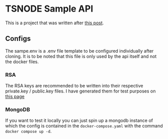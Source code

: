 # TSNODE Sample API
This is a project that was written after [this post](https://tomanagle.medium.com/build-a-rest-api-with-node-js-typescript-mongodb-b6c898d70d61).


## Configs
The sampe.env is a .env file template to be configured individually after cloning.
It is to be noted that this file is only used by the api itself and not the docker files.

### RSA
The RSA keys are recommended to be written into their respective private.key / public.key files.
I have generated them for test purposes on [this page](https://travistidwell.com/jsencrypt/demo/)

### MongoDB
If you want to test it locally you can just spin up a mongodb instance of which the config is contained in the `docker-compose.yaml` with the command `docker compose up -d`.
